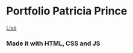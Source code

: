 # Portfolio Patricia Prince

[Live ](https://pattyprince.github.io/portfolio/)

### Made it with HTML, CSS and JS
